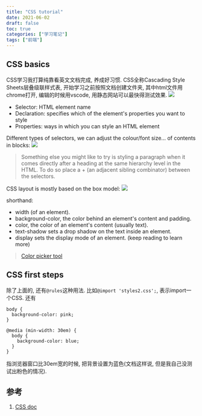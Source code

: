 ```yaml
---
title: "CSS tutorial"
date: 2021-06-02
draft: false
toc: true
categories: ["学习笔记"]
tags: ["前端"]
---
```


## CSS basics
CSS学习我打算纯靠看英文文档完成, 养成好习惯. CSS全称Cascading Style Sheets层叠级联样式表, 开始学习之前按照文档创建文件夹, 其中html文件用chrome打开, 编辑的时候用vscode, 用静态网站可以最快得测试效果.
![](/notes/notes32_1.png)

- Selector: HTML element name
- Declaration: specifies which of the element's properties you want to style
- Properties: ways in which you can style an HTML element

Different types of selectors, we can adjust the colour/font size... of contents in blocks:
![](/notes/notes32_2.png)

> Something else you might like to try is styling a paragraph when it comes directly after a heading at the same hierarchy level in the HTML. To do so place a +  (an adjacent sibling combinator) between the selectors.

CSS layout is mostly based on the box model:
![](/notes/notes32_3.png)

shorthand:
- width (of an element).
- background-color, the color behind an element's content and padding.
- color, the color of an element's content (usually text).
- text-shadow sets a drop shadow on the text inside an element.
- display sets the display mode of an element. (keep reading to learn more)

> [Color picker tool](https://developer.mozilla.org/en-US/docs/Web/CSS/CSS_Colors/Color_picker_tool)

## CSS first steps
除了上面的, 还有`@rules`这种用法. 比如`@import 'styles2.css';`, 表示import一个CSS. 还有
```
body {
  background-color: pink;
}

@media (min-width: 30em) {
  body {
    background-color: blue;
  }
}
```
指浏览器窗口比30em宽的时候, 把背景设置为蓝色(文档这样说, 但是我自己没测试出粉色的情况). 


## 参考
1. [CSS doc](https://developer.mozilla.org/en-US/docs/Web/CSS)